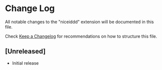 # Change Log

All notable changes to the "niceiddd" extension will be documented in this file.

Check [Keep a Changelog](http://keepachangelog.com/) for recommendations on how to structure this file.

## [Unreleased]

- Initial release